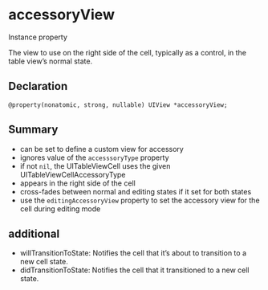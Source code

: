 # accessoryView

Instance property

The view to use on the right side of the cell, typically as a control, in the table view’s normal state.

## Declaration

```
@property(nonatomic, strong, nullable) UIView *accessoryView;
```

## Summary

- can be set to define a custom view for accessory
- ignores value of the `accesssoryType` property
- if not `nil`, the UITableViewCell uses the given UITableViewCellAccessoryType
- appears in the right side of the cell
- cross-fades between normal and editing states if it set for both states
- use the `editingAccessoryView` property to set the accessory view for the cell during editing mode

## additional

- willTransitionToState:
  Notifies the cell that it’s about to transition to a new cell state.
- didTransitionToState:
  Notifies the cell that it transitioned to a new cell state.

